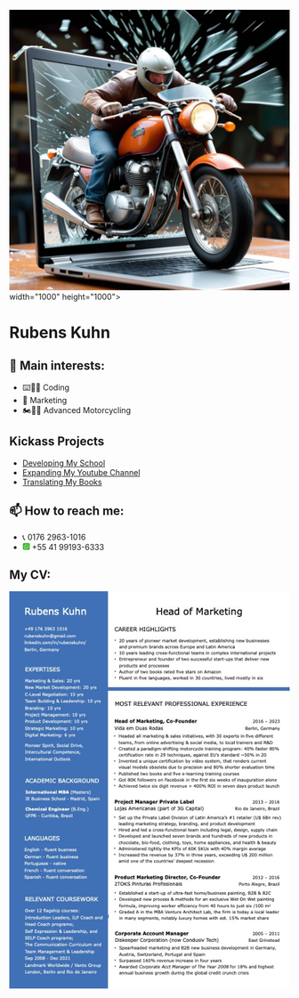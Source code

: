 ![image](https://github.com/rubenskuhn/rubenskuhn/blob/main/image_SJGCy1d5_1701101932024_raw.jpg) width="1000" height="1000">

# Rubens Kuhn

## 👀 Main interests:
- ⌨️👨‍💻 Coding
- 📢  Marketing
- 🏍️🥷🏻 Advanced Motorcycling

## Kickass Projects

- [Developing My School](www.vidaemduasrodas.com)
- [Expanding My Youtube Channel](https://www.youtube.com/channel/UCpgbfZohg-WObTmIRI9ea5w)
- [Translating My Books](https://www.amazon.de/Manual-Pilotagem-Motocicleta-essenciais-Portuguese-ebook/dp/B0BL3RJ486/ref=sr_1_1?__mk_de_DE=ÅMÅŽÕÑ&crid=145V6VMXZB64P&keywords=manual+de+pilotagem+de+motocicleta&qid=1701159767&sprefix=manual+de+pilotagem+de+motocicleta%2Caps%2C130&sr=8-1)


## 📫 How to reach me:
- 📞 0176 2963-1016
- <img src="https://github.com/rubenskuhn/rubenskuhn/blob/main/WhatsApp.png" width="13"/> +55 41 99193-6333


## My CV:
![Rubens CV JPG](https://github.com/rubenskuhn/rubenskuhn/blob/main/CV_Rubens_Kuhn_Head_of_Marketing.jpg)



<!---
rubenskuhn/rubenskuhn is a ✨ special ✨ repository because its `README.md` (this file) appears on your GitHub profile.
You can click the Preview link to take a look at your changes.
--->
